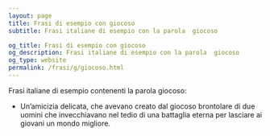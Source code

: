 ```yaml
---
layout: page
title: Frasi di esempio con giocoso 
subtitle: Frasi italiane di esempio con la parola  giocoso

og_title: Frasi di esempio con giocoso 
og_description: Frasi italiane di esempio con la parola  giocoso
og_type: website
permalink: /frasi/g/giocoso.html
---
```


Frasi italiane di esempio contenenti la parola giocoso:


- Un’amicizia delicata, che avevano creato dal giocoso brontolare di due uomini che invecchiavano nel tedio di una battaglia eterna per lasciare ai giovani un mondo migliore.
